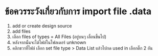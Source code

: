 # ข้อควรระวังเกี่ยวกับการ import file .data

1. add or create design source
2. add files
3. เลือก files of types = All Files (อยู่บนๆ เลื่อนขึ้นไป)
4. หลังจากนั้นจะได้ไฟล์ในโฟลเดอร์ unknown
5. คลิกขวาที่ไฟล์ เลือก set file type > Data List แล้วไปกด used in เลือกติ๊ก 2 อัน